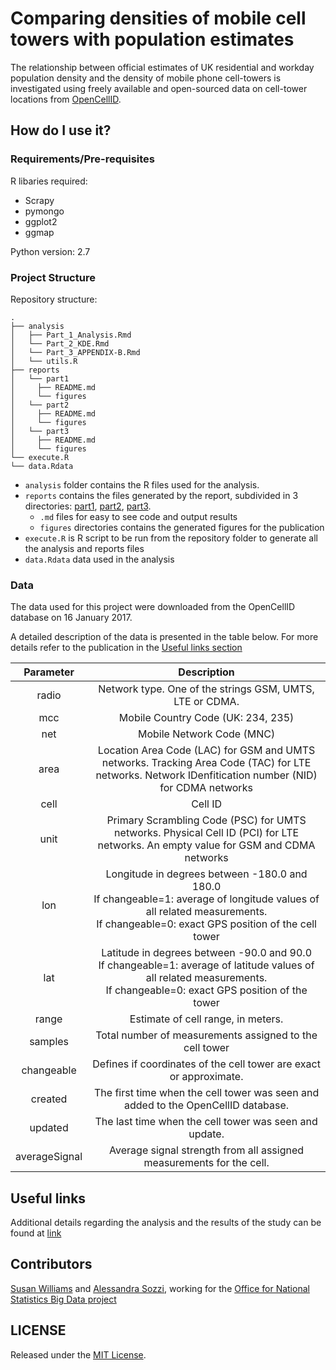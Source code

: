 # Comparing densities of mobile cell towers with population estimates

The relationship between official estimates of UK residential and workday population density and the density of mobile phone cell-towers is investigated using freely available and open-sourced data on cell-tower locations from [OpenCellID](http://opencellid.org/).  

## How do I use it?

### Requirements/Pre-requisites

R libaries required:
* Scrapy
* pymongo
* ggplot2
* ggmap


Python version: 2.7

### Project Structure

Repository structure:

    .
    ├── analysis
    │   ├── Part_1_Analysis.Rmd
    │   └── Part_2_KDE.Rmd
    │   └── Part_3_APPENDIX-B.Rmd
    │   └── utils.R
    ├── reports
    │   └── part1
    │     ├── README.md
    │     └── figures
    │   └── part2
    │     ├── README.md
    │     └── figures
    │   └── part3
    │     ├── README.md
    │     └── figures
    └── execute.R
    └── data.Rdata


* ``analysis`` folder contains the R files used for the analysis.
* ``reports`` contains the files generated by the report, subdivided in 3 directories: [part1](reports/part1), [part2](reports/part2), [part3](reports/part3).
    * ``.md`` files for easy to see code and output results
    * ``figures`` directories contains the generated figures for the publication
* ``execute.R`` is R script to be run from the repository folder to generate all the analysis and reports files
* ``data.Rdata`` data used in the analysis

### Data

The data used for this project were downloaded from the OpenCellID database on 16 January 2017.

A detailed description of the data is presented in the table below. For more details refer to the publication in the [Useful links section](#useful-links)

| Parameter | Description |
|:----------:|:-----------:|
| radio| Network type. One of the strings GSM, UMTS, LTE or CDMA.|
|mcc| Mobile Country Code (UK: 234, 235)|
|net| Mobile Network Code (MNC)|
|area|Location Area Code (LAC) for GSM and UMTS networks. Tracking Area Code (TAC) for LTE networks. Network IDenfitication number (NID) for CDMA networks |
|cell|Cell ID|
|unit| Primary Scrambling Code (PSC) for UMTS networks. Physical Cell ID (PCI) for LTE networks. An empty value for GSM and CDMA networks|
|lon|Longitude in degrees between -180.0 and 180.0 <br> If changeable=1: average of longitude values of all related measurements. <br> If changeable=0: exact GPS position of the cell tower|
|lat| Latitude in degrees between -90.0 and 90.0 <br> If changeable=1: average of latitude values of all related measurements. <br> If changeable=0: exact GPS position of the tower|
|range| Estimate of cell range, in meters.
|samples|Total number of measurements assigned to the cell tower
|changeable| Defines if coordinates of the cell tower are exact or approximate.|
|created| The first time when the cell tower was seen and added to the OpenCellID database.|
|updated|The last time when the cell tower was seen and update.|
|averageSignal| Average signal strength from all assigned measurements for the cell.|


## Useful links
Additional details regarding the analysis and the results of the study can be found at [link](link)

## Contributors

[Susan Williams](mailto:susan.Williams@ons.gov.uk) and [Alessandra Sozzi](https://github.com/AlessandraSozzi), working for the [Office for National Statistics Big Data project](https://www.ons.gov.uk/aboutus/whatwedo/programmesandprojects/theonsbigdataproject)

## LICENSE

Released under the [MIT License](LICENSE).
